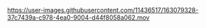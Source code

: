 




https://user-images.githubusercontent.com/11436517/163079328-37c7439a-c978-4ea0-9004-d44f8058a062.mov


